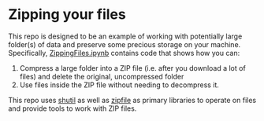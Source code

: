 # Zipping your files
This repo is designed to be an example of working with potentially large folder(s) of data and preserve some precious storage on your machine. Specifically, [ZippingFiles.ipynb](/ZippingFiles.ipynb) contains code that shows how you can:

1. Compress a large folder into a ZIP file (i.e. after you download a lot of files) and delete the original, uncompressed folder
2. Use files inside the ZIP file without needing to decompress it.

This repo uses [shutil](https://docs.python.org/3/library/shutil.html) as well as [zipfile](https://docs.python.org/3/library/zipfile.html) as primary libraries to operate on files and provide tools to work with ZIP files.
